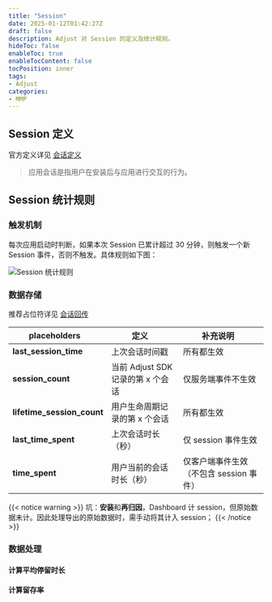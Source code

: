 ```yaml
---
title: "Session"
date: 2025-01-12T01:42:27Z
draft: false
description: Adjust 对 Session 的定义及统计规则。
hideToc: false
enableToc: true
enableTocContent: false
tocPosition: inner
tags:
- Adjust
categories:
- MMP
---
```


## Session 定义

官方定义详见 <a href="https://www.adjust.com/zh/glossary/session/" target="_blank">会话定义</a>

> 应用会话是指用户在安装后与应用进行交互的行为。

## Session 统计规则

### 触发机制

每次应用启动时判断，如果本次 Session 已累计超过 30 分钟，则触发一个新 Session 事件，否则不触发。具体规则如下图：

<img src="https://a.storyblok.com/f/47007/2400x1260/d428ff5b36/240529_glossary_sessions_zh_v02.png/m/2880x0/filters:quality(80)" alt="Session 统计规则">

### 数据存储

推荐占位符详见 <a href="https://help.adjust.com/zh/article/session-callbacks" target="_blank">会话回传</a>

| placeholders&nbsp;&nbsp;&nbsp; | 定义&nbsp;&nbsp;&nbsp; | 补充说明&nbsp;&nbsp;&nbsp; |
| ---------- | ---------- | ---------- |
| **last_session_time** | 上次会话时间戳 | 所有都生效 |
| **session_count** | 当前 Adjust SDK 记录的第 x 个会话 | 仅服务端事件不生效 |
| **lifetime_session_count** | 用户生命周期记录的第 x 个会话 | 所有都生效 | 
| **last_time_spent** | 上次会话时长（秒）| 仅 session 事件生效 |
| **time_spent** | 用户当前的会话时长（秒）| 仅客户端事件生效（不包含 session 事件） | 

{{< notice warning >}}
坑：**安装**和**再归因**，Dashboard 计 session，但原始数据未计。因此处理导出的原始数据时，需手动将其计入 session；
{{< /notice >}}

### 数据处理

#### 计算平均停留时长


#### 计算留存率


